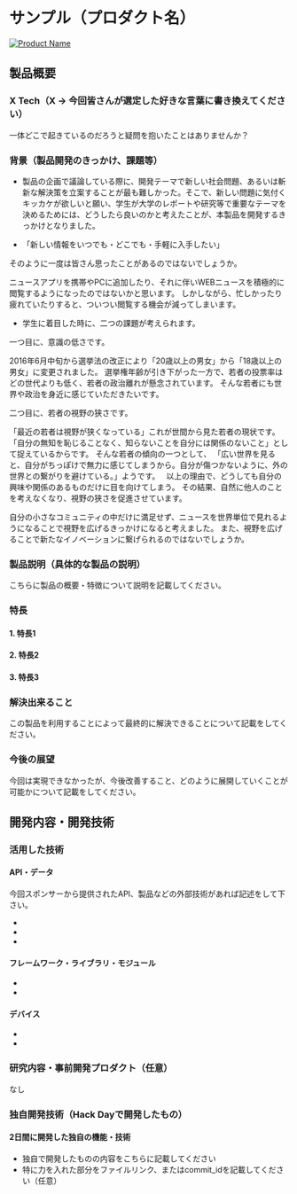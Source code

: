 # サンプル（プロダクト名）

[![Product Name](https://raw.github.com/GabLeRoux/WebMole/master/ressources/WebMole_Youtube_Video.png)](https://www.youtube.com/channel/UC4PtjOfZTbVp9DwtJv82Lzg)

## 製品概要
### X Tech（X → 今回皆さんが選定した好きな言葉に書き換えてください）
一体どこで起きているのだろうと疑問を抱いたことはありませんか？

### 背景（製品開発のきっかけ、課題等）

- 製品の企画で議論している際に、開発テーマで新しい社会問題、あるいは斬新な解決策を立案することが最も難しかった。そこで、新しい問題に気付くキッカケが欲しいと願い、学生が大学のレポートや研究等で重要なテーマを決めるためには、どうしたら良いのかと考えたことが、本製品を開発するきっかけとなりました。

- 「新しい情報をいつでも・どこでも・手軽に入手したい」

そのように一度は皆さん思ったことがあるのではないでしょうか。
  
ニュースアプリを携帯やPCに追加したり、それに伴いWEBニュースを積極的に閲覧するようになったのではないかと思います。
しかしながら、忙しかったり疲れていたりすると、ついつい閲覧する機会が減ってしまいます。
   
- 学生に着目した時に、二つの課題が考えられます。

一つ目に、意識の低さです。
  
2016年6月中旬から選挙法の改正により「20歳以上の男女」から「18歳以上の男女」に変更されました。
選挙権年齢が引き下がった一方で、若者の投票率はどの世代よりも低く、若者の政治離れが懸念されています。
そんな若者にも世界や政治を身近に感じていただきたいです。
  
二つ目に、若者の視野の狭さです。

「最近の若者は視野が狭くなっている」これが世間から見た若者の現状です。
「自分の無知を恥じることなく、知らないことを自分には関係のないこと」として捉えているからです。
そんな若者の傾向の一つとして、
「広い世界を見ると、自分がちっぽけで無力に感じてしまうから。自分が傷つかないように、外の世界との繋がりを避けている。」ようです。
   
以上の理由で、どうしても自分の興味や関係のあるものだけに目を向けてしまう。
その結果、自然に他人のことを考えなくなり、視野の狭さを促進させています。
   
自分の小さなコミュニティの中だけに満足せず、ニュースを世界単位で見れるようになることで視野を広げるきっかけになると考えました。
また、視野を広げることで新たなイノベーションに繋げられるのではないでしょうか。
 　　
 
 

### 製品説明（具体的な製品の説明）
こちらに製品の概要・特徴について説明を記載してください。

### 特長

#### 1. 特長1

#### 2. 特長2

#### 3. 特長3

### 解決出来ること
この製品を利用することによって最終的に解決できることについて記載をしてください。

### 今後の展望
今回は実現できなかったが、今後改善すること、どのように展開していくことが可能かについて記載をしてください。


## 開発内容・開発技術
### 活用した技術
#### API・データ
今回スポンサーから提供されたAPI、製品などの外部技術があれば記述をして下さい。

* 
* 
* 

#### フレームワーク・ライブラリ・モジュール
* 
* 

#### デバイス
* 
* 

### 研究内容・事前開発プロダクト（任意）
なし

### 独自開発技術（Hack Dayで開発したもの）
#### 2日間に開発した独自の機能・技術
* 独自で開発したものの内容をこちらに記載してください
* 特に力を入れた部分をファイルリンク、またはcommit_idを記載してください（任意）
